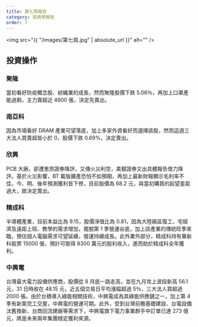```yaml
---
title: 第七周報告
category: 投資學報告
order: 7
---
```


<span class="image fit"><img src="{{ "/images/第七周.jpg" | absolute_url }}" alt="" /></span>

## 投資操作

### 聚隆

當初看好防疫概念股、紡織業的成長，然而聚隆股價下跌 5.06％，再加上口罩產能過剩，主力賣超近 4800 張，決定先賣出。

### 南亞科

因為市場看好 DRAM 產業可望落底，加上多家外資看好而選擇該股，然而這週三大法人買賣超皆小於 0，股價下跌 0.69%，決定賣出。

### 欣興

PCB 大廠，卻遭里昂證券降評，又傳火災利空，美銀證券又出具體報告借力降評。基於火災影響，BT 載版擴產恐怕不如預期，再加上最新財報顯示毛利率不佳，今、明、後年預測獲利皆下修，目前股價為 68.2 元，與當初購買的起望差距過大，故決定賣出。

### 精成科

半導體產業，目前本益比為 9.15，股價淨值比為 0.81，因為大陸廠區復工、宅經濟及遠距上班、教學的需求增加，擺脫第 1 季營運谷底，加上該產業的傳統旺季來臨，預估個人電腦需求可望延續，營運持續成長。此外業外部分，精成科持有華新科股票 15000 張，預計可取得 8300 萬元的股利收入，進而助於精成科全年獲利。

### 中興電

台灣最大電力設備供應商，股價從 8 月底一路走高，並在九月攻上波段新高 56.1 元，31 日時收在 48.15 元，近五個交易日平均漲幅超過 5％，三大法人買超過 2000 張。由於台積導入綠能相關技術，中興電成為其綠能供應鏈之一，加上第 4 季有新案完工交屋，中興電的營運可期。此外，受到台灣前瞻基礎建設、台電設備汰舊換新、台商回流建廠等需求下，中興電旗下電力事業群手中訂單已達
273 億元，將是未來兩年集團穩定獲利來源。
